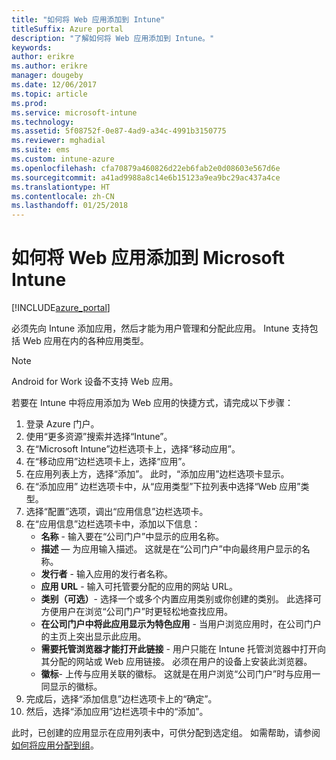 ```yaml
---
title: "如何将 Web 应用添加到 Intune"
titleSuffix: Azure portal
description: "了解如何将 Web 应用添加到 Intune。"
keywords: 
author: erikre
ms.author: erikre
manager: dougeby
ms.date: 12/06/2017
ms.topic: article
ms.prod: 
ms.service: microsoft-intune
ms.technology: 
ms.assetid: 5f08752f-0e87-4ad9-a34c-4991b3150775
ms.reviewer: mghadial
ms.suite: ems
ms.custom: intune-azure
ms.openlocfilehash: cfa70879a460826d22eb6fab2e0d08603e567d6e
ms.sourcegitcommit: a41ad9988a8c14e6b15123a9ea9bc29ac437a4ce
ms.translationtype: HT
ms.contentlocale: zh-CN
ms.lasthandoff: 01/25/2018
---
```

# <a name="how-to-add-web-apps-to-microsoft-intune"></a>如何将 Web 应用添加到 Microsoft Intune

[!INCLUDE[azure_portal](./includes/azure_portal.md)]

必须先向 Intune 添加应用，然后才能为用户管理和分配此应用。 Intune 支持包括 Web 应用在内的各种应用类型。

> [!Note]
> Android for Work 设备不支持 Web 应用。

若要在 Intune 中将应用添加为 Web 应用的快捷方式，请完成以下步骤：

1. 登录 Azure 门户。
2. 使用“更多资源”搜索并选择“Intune”。
3. 在“Microsoft Intune”边栏选项卡上，选择“移动应用”。
4. 在“移动应用”边栏选项卡上，选择“应用”。
5. 在应用列表上方，选择“添加”。 此时，“添加应用”边栏选项卡显示。
6. 在“添加应用” 边栏选项卡中，从“应用类型”下拉列表中选择“Web 应用”类型。
7. 选择“配置”选项，调出“应用信息”边栏选项卡。
8. 在“应用信息”边栏选项卡中，添加以下信息：
    - **名称** - 输入要在“公司门户”中显示的应用名称。
    - **描述** — 为应用输入描述。 这就是在“公司门户”中向最终用户显示的名称。
    - **发行者** - 输入应用的发行者名称。
    - **应用 URL** - 输入可托管要分配的应用的网站 URL。
    - **类别（可选）**- 选择一个或多个内置应用类别或你创建的类别。 此选择可方便用户在浏览“公司门户”时更轻松地查找应用。
    - **在公司门户中将此应用显示为特色应用** - 当用户浏览应用时，在公司门户的主页上突出显示此应用。
    - **需要托管浏览器才能打开此链接** - 用户只能在 Intune 托管浏览器中打开向其分配的网站或 Web 应用链接。 必须在用户的设备上安装此浏览器。
    - **徽标**- 上传与应用关联的徽标。 这就是在用户浏览“公司门户”时与应用一同显示的徽标。
9. 完成后，选择“添加信息”边栏选项卡上的“确定”。
10. 然后，选择“添加应用”边栏选项卡中的“添加”。

此时，已创建的应用显示在应用列表中，可供分配到选定组。 如需帮助，请参阅[如何将应用分配到组](apps-deploy.md)。